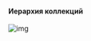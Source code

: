 #### Иерархия коллекций

![img](https://javastudy.ru/wp-content/uploads/2016/01/CollectionsHierarchy.png)